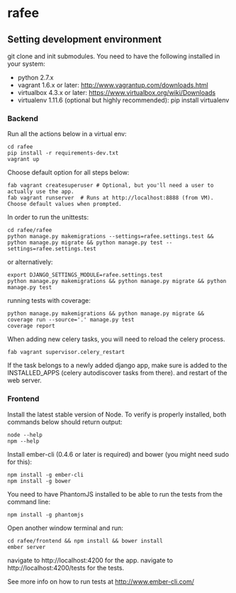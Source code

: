 rafee
=====

## Setting development environment

git clone and init submodules.
You need to have the following installed in your system:

- python 2.7.x
- vagrant 1.6.x or later: http://www.vagrantup.com/downloads.html
- virtualbox 4.3.x or later: https://www.virtualbox.org/wiki/Downloads
- virtualenv 1.11.6 (optional but highly recommended): pip install virtualenv

### Backend

Run all the actions below in a virtual env:

    cd rafee
    pip install -r requirements-dev.txt
    vagrant up

Choose default option for all steps below:

    fab vagrant createsuperuser # Optional, but you'll need a user to actually use the app.
    fab vagrant runserver  # Runs at http://localhost:8888 (from VM). Choose default values when prompted.

In order to run the unittests:

    cd rafee/rafee
    python manage.py makemigrations --settings=rafee.settings.test && python manage.py migrate && python manage.py test --settings=rafee.settings.test

or alternatively:

    export DJANGO_SETTINGS_MODULE=rafee.settings.test
    python manage.py makemigrations && python manage.py migrate && python manage.py test

running tests with coverage:

    python manage.py makemigrations && python manage.py migrate && coverage run --source='.' manage.py test
    coverage report


When adding new celery tasks, you will need to reload the celery process.

    fab vagrant supervisor.celery_restart

If the task belongs to a newly added django app, make sure is added to the INSTALLED_APPS (celery autodiscover tasks
from there). and restart of the web server.


### Frontend

Install the latest stable version of Node. To verify is properly installed, both commands below should return output:

    node --help
    npm --help

Install ember-cli (0.4.6 or later is required) and bower (you might need sudo for this):

    npm install -g ember-cli
    npm install -g bower

You need to have PhantomJS installed to be able to run the tests from the command line:

    npm install -g phantomjs

Open another window terminal and run:

    cd rafee/frontend && npm install && bower install
    ember server

navigate to http://localhost:4200 for the app.
navigate to http://localhost:4200/tests for the tests.

See more info on how to run tests at http://www.ember-cli.com/

